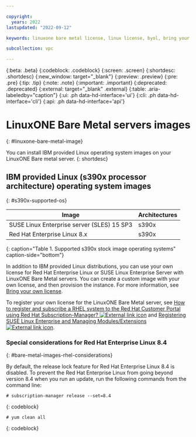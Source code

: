 ```yaml
---

copyright:
  years: 2022
lastupdated: "2022-09-12"

keywords: linuxone bare metal license, linux license, byol, bring your own license

subcollection: vpc

---
```


{:beta: .beta}
{:codeblock: .codeblock}
{:screen: .screen}
{:shortdesc: .shortdesc}
{:new_window: target="_blank"}
{:preview: .preview}
{:pre: .pre}
{:tip: .tip}
{:note: .note}
{:important: .important}
{:deprecated: .deprecated}
{:external: target="_blank" .external}
{:table: .aria-labeledby="caption"}
{:ui: .ph data-hd-interface='ui'}
{:cli: .ph data-hd-interface='cli'}
{:api: .ph data-hd-interface='api'}

# LinuxONE Bare Metal servers images
{: #linuxone-bare-metal-image}

You can install IBM provided Linux operating system images on your LinuxONE Bare metal server.
{: shortdesc}


## IBM provided Linux (s390x processor architecture) operating system images
{: #s390x-supported-os}

| Image | Architectures |
|---------|---------|
|  SUSE Linux Enterprise server (SLES) 15 SP3 | s390x |
|  Red Hat Enterprise Linux 8.x | s390x |
{: caption="Table 1. Supported s390x stock image operating systems" caption-side="bottom"}

In addition to IBM provided Linux distributions, you can use your own license for Red Hat Enterprise Linux or SUSE Linux Enterprise Server with LinuxONE Bare Metal servers. You can create a custom image with your own license, and then provision the instance. For more information, see [Bring your own license](/docs/vpc?topic=vpc-byol-vpc-about).

To register your own license for the LinuxONE Bare Metal server, see [How to register and subscribe a RHEL system to the Red Hat Customer Portal using Red Hat Subscription-Manager? ![External link icon](../icons/launch-glyph.svg "External link icon")](https://access.redhat.com/solutions/253273) and [Registering SUSE Linux Enterprise and Managing Modules/Extensions ![External link icon](../icons/launch-glyph.svg "External link icon")](https://documentation.suse.com/sles/15-SP1/html/SLES-all/cha-register-sle.html#sec-register-sle-system-suseconnect).

### Special considerations for Red Hat Enterprise Linux 8.4
{: #bare-metal-images-rhel-considerations}

By default, the release lock feature for Red Hat Enterprise Linux 8.4 is disabled. To prevent the Red Hat Enterprise Linux from going beyond version 8.4 when you run an update, run the following commands from the command line:

   ```text
   # subscription-manager release --set=8.4
   ```
   {: codeblock}

   ```text
   # yum clean all
   ```
   {: codeblock}
